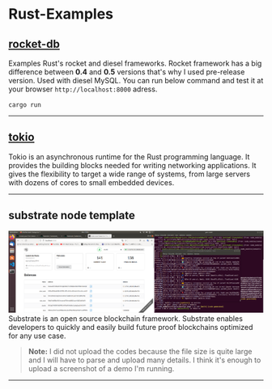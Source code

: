 # Rust-Examples

[rocket-db](rocket-db)
------
Examples Rust's rocket and diesel frameworks. Rocket framework has a big difference between  **0.4** and **0.5** versions that's why I used pre-release version. Used with diesel MySQL. You can run below command and test it at your browser `http://localhost:8000` adress.

```
cargo run
```

------

[tokio](tokio)
------
Tokio is an asynchronous runtime for the Rust programming language. It provides the building blocks needed for writing networking applications. It gives the flexibility to target a wide range of systems, from large servers with dozens of cores to small embedded devices.

------


## substrate node template
![substrate node template](img/substrate-node-template.png)
Substrate is an open source blockchain framework. Substrate enables developers to quickly and easily build future proof blockchains optimized for any use case. 

> **Note:** I did not upload the codes because the file size is quite large and I will have to parse and upload many details. I think it's enough to upload a screenshot of a demo I'm running.
------

